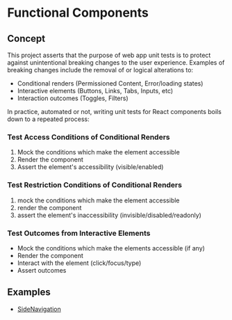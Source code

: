 # Functional Components

## Concept

This project asserts that the purpose of web app unit tests is to protect against unintentional breaking changes to the user experience.
Examples of breaking changes include the removal of or logical alterations to:

- Conditional renders (Permissioned Content, Error/loading states)
- Interactive elements (Buttons, Links, Tabs, Inputs, etc)
- Interaction outcomes (Toggles, Filters)

In practice, automated or not, writing unit tests for React components boils down to a repeated process:

### Test Access Conditions of Conditional Renders

1. Mock the conditions which make the element accessible
2. Render the component
3. Assert the element's accessibility (visible/enabled)

### Test Restriction Conditions of Conditional Renders

1. mock the conditions which make the element accessible
2. render the component
3. assert the element's inaccessibility (invisible/disabled/readonly)

### Test Outcomes from Interactive Elements

- Mock the conditions which make the elements accessible (if any)
- Render the component
- Interact with the element (click/focus/type)
- Assert outcomes

## Examples

- [SideNavigation](https://github.com/myarask/test-genie/blob/main/samples/src/components/SideNavigation/SideNavigation.tsx)

